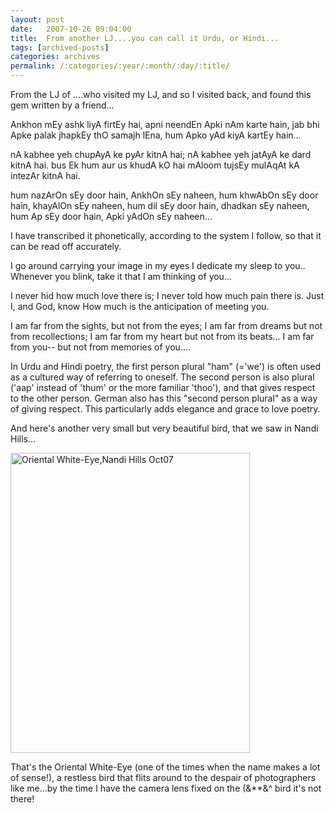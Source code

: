 ```yaml
---
layout: post
date:	2007-10-26 09:04:00
title:  From another LJ....you can call it Urdu, or Hindi...
tags: [archived-posts]
categories: archives
permalink: /:categories/:year/:month/:day/:title/
---
```

From the LJ of <LJ user="inspirethoughts">....who visited my LJ, and so I visited back, and found this gem written by a friend...




Ankhon mEy ashk liyA firtEy hai,
apni neendEn Apki nAm karte hain,
jab bhi Apke palak jhapkEy  thO samajh lEna,
hum Apko yAd kiyA kartEy hain...

nA kabhee yeh chupAyA ke pyAr kitnA hai;
nA kabhee yeh jatAyA ke dard kitnA hai.
bus Ek hum aur us khudA kO hai mAloom
tujsEy mulAqAt kA intezAr kitnA hai.

hum nazArOn sEy door hain, AnkhOn sEy naheen,
hum khwAbOn sEy  door hain, khayAlOn  sEy  naheen,
hum dil sEy door hain, dhadkan sEy naheen,
hum Ap sEy door hain, Apki yAdOn sEy naheen...


I have transcribed it phonetically, according to the system I follow, so that it can be read off accurately.


I go around carrying your image in my eyes
I dedicate my sleep to you..
Whenever you blink, take it that
I am thinking of you...

I never hid how much love there is;
I never told how much pain there is.
Just I, and God, know
How much is the  anticipation of meeting you.

I am far from the sights, but not from the eyes;
I am far from dreams but not from recollections;
I am far from my heart but not from its beats...
I am far from you-- but not from memories of you....


In Urdu and Hindi poetry, the first person plural "ham" (='we') is often used as a cultured way of referring to oneself. The second person is also plural ('aap' instead of 'thum' or the more familiar 'thoo'), and that gives respect to the other person. German also has this "second person plural" as a way of giving respect. This particularly adds elegance and grace to love poetry.


And here's another very small but very beautiful bird, that we saw in Nandi Hills...


<a href="http://www.flickr.com/photos/14175484@N04/1752874303/" title="Photo Sharing"><img src="http://farm3.static.flickr.com/2100/1752874303_c797403658_o.jpg" width="383" height="480" alt="Oriental White-Eye,Nandi Hills Oct07" /></a>


That's the Oriental White-Eye (one of the times when the name makes a lot of sense!), a restless bird that flits around to the despair of photographers like me...by the time I have the camera lens fixed on the (&**&^ bird it's not there!
